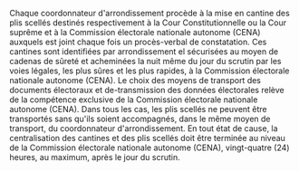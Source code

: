 Chaque coordonnateur d'arrondissement procède à la mise en cantine des plis scellés destinés respectivement à la Cour Constitutionnelle ou la Cour suprême et à la Commission électorale nationale autonome (CENA) auxquels est joint chaque fois un procès-verbal de constatation.
Ces cantines sont identifiées par arrondissement el sécurisées au moyen de cadenas de sûreté et acheminées la nuit même du jour du scrutin par les voies légales, les plus sûres et les plus rapides, à la Commission électorale nationale autonome (CENA).
Le choix des moyens de transport des documents électoraux et de-transmission des données électorales relève de la compétence exclusive de la Commission électorale nationale autonome (CENA). Dans tous les cas, les plis scellés ne peuvent être transportés sans qu'ils soient accompagnés, dans le même moyen de transport, du coordonnateur d'arrondissement.
En tout état de cause, la centralisation des cantines et des plis scellés doit être terminée au niveau de la Commission électorale nationale autonome (CENA), vingt-quatre (24) heures, au maximum, après le jour du scrutin.
